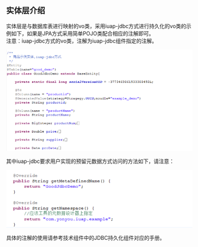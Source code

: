 ## 实体层介绍

实体层是与数据库表进行映射的vo类，采用iuap-jdbc方式进行持久化的vo类的示例如下，如果是JPA方式采用简单POJO类配合相应的注解即可。  
注意：iuap-jdbc方式的vo类，注解为iuap-jdbc组件指定的注解。  


![](/img/image021.jpg)
  

其中iuap-jdbc要求用户实现的预留元数据方式访问的方法如下，请注意：  

![](img/image022.jpg)
 

具体的注解的使用请参考技术组件中的JDBC持久化组件对应的手册。  